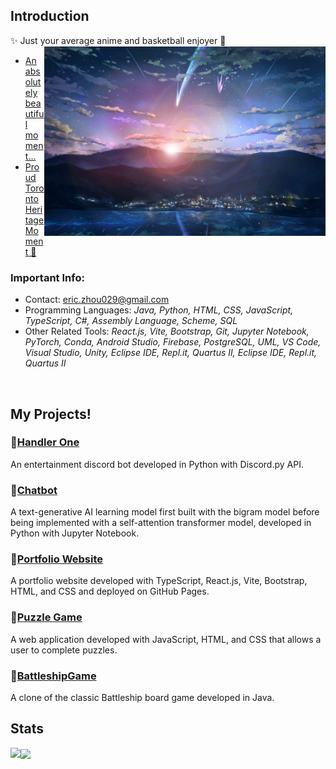 ## Introduction
✨ Just your average anime and basketball enjoyer 🏀
<img src='yourNameTown.jpg' align='right' width='450'>
<br/>
- [An absolutely beautiful moment...](https://youtu.be/dfOsUNxc2Xg)
- [Proud Toronto Heritage Moment 🦖](https://youtu.be/75iExVNvrWw)

### Important Info:
- Contact: <a href = "mailto:eric.zhou029@gmail.com">eric.zhou029@gmail.com</a>
- Programming Languages: <i>Java, Python, HTML, CSS, JavaScript, TypeScript, C#, Assembly Language, Scheme, SQL</i>
- Other Related Tools: <i>React.js, Vite, Bootstrap, Git, Jupyter Notebook, PyTorch, Conda, Android Studio, Firebase, PostgreSQL, UML, VS Code, Visual Studio, Unity, Eclipse IDE, Repl.it, Quartus II, Eclipse IDE, Repl.it, Quartus II</i>
<br clear="right"/>

## My Projects!
### 💠[Handler One](https://github.com/3r1cZ/Handler-One)
An entertainment discord bot developed in Python with Discord.py API.
### 💠[Chatbot](https://github.com/3r1cZ/Chatbot)
A text-generative AI learning model first built with the bigram model before being implemented with a self-attention transformer model, developed in Python with Jupyter Notebook.
### 💠[Portfolio Website](https://github.com/3r1cZ/3r1cZ.github.io)
A portfolio website developed with TypeScript, React.js, Vite, Bootstrap, HTML, and CSS and deployed on GitHub Pages.
### 💠[Puzzle Game](https://github.com/3r1cZ/Puzzle-Game)
A web application developed with JavaScript, HTML, and CSS that allows a user to complete puzzles.
### 💠[BattleshipGame](https://github.com/3r1cZ/BattleshipGame)
A clone of the classic Battleship board game developed in Java.

## Stats
<img align="left" src="https://github-readme-stats.vercel.app/api?username=3r1cZ&theme=radical">
<img align="center" src="https://github-readme-stats.vercel.app/api/top-langs/?username=3r1cZ&theme=radical&langs_count=5">
